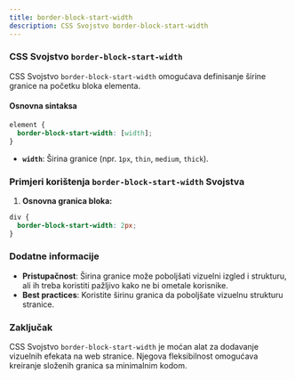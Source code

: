 ```yaml
---
title: border-block-start-width
description: CSS Svojstvo border-block-start-width
---
```


### CSS Svojstvo `border-block-start-width`

CSS Svojstvo `border-block-start-width` omogućava definisanje širine granice na početku bloka elementa.

#### Osnovna sintaksa

```css
element {
  border-block-start-width: [width];
}
```

- **`width`**: Širina granice (npr. `1px`, `thin`, `medium`, `thick`).

### Primjeri korištenja `border-block-start-width` Svojstva

1. **Osnovna granica bloka:**

```css
div {
  border-block-start-width: 2px;
}
```

### Dodatne informacije

- **Pristupačnost**: Širina granice može poboljšati vizuelni izgled i strukturu, ali ih treba koristiti pažljivo kako ne bi ometale korisnike.
- **Best practices**: Koristite širinu granica da poboljšate vizuelnu strukturu stranice.

### Zaključak

CSS Svojstvo `border-block-start-width` je moćan alat za dodavanje vizuelnih efekata na web stranice. Njegova fleksibilnost omogućava kreiranje složenih granica sa minimalnim kodom.
